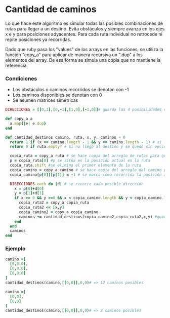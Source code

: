 # Cantidad de caminos
Lo que hace este algoritmo es simular todas las posibles combinaciones de rutas para llegar a un destino. Evita obstáculos y siempre avanza en los ejes x e y para posiciones adyacentes. Para cada ruta individual no retrocede ni repite posiciones ya recorridas.

Dado que ruby pasa los "values" de los arrays en las funciones, se utiliza la función "copy_a" para aplicar de manera recursiva un ".dup" a los elementos del array. De esa forma se simula una copia que no mantiene la referencia.

### Condiciones
* Los obstáculos o caminos recorridos se denotan con -1
* Los caminos disponibles se denotan con 0
* Se asumen matrices simétricas

```ruby
DIRECCIONES = [[0,1],[0,-1],[1,0],[-1,0]]# guarda las 4 posibilidades de movimientos ↓, ↑, →, ←

def copy_a a 
  a.map{|e| e.dup}
end

def cantidad_destinos camino, ruta, x, y, caminos = 0
  return 1 if (x == camino.length - 1 && y == camino.length - 1) # si llegó al destino retorna 1, pues encontró un camino válido
  return 0 if ruta.empty? # si no llegó al destino y se quedó sin opciones, retorna 0 pues no encontró camino válido

  copia_ruta = copy_a ruta # se hace copia del arreglo de rutas para que las modificaciones no se repliquen a otros niveles de recursión
  p = copia_ruta[0] #p se sitúa en la posición actual en la ruta
  copia_ruta.shift #se elimina el primer elemento de la ruta
  copia_camino = copy_a camino # se hace copia del arreglo del camino para que las modificaciones no se repliquen a otros niveles de recursión
  copia_camino[p[0]][p[1]] = -1 # se marca como recorrida la posición actual, solo para este nivel de profundidad

  DIRECCIONES.each do |d| # se recorre cada posible dirección
    x = p[0]+d[0]
    y = p[1]+d[1]
    if x >= 0 && y >=0 && x < copia_camino.length && y < copia_camino.length && copia_camino[x][y] != -1 # si es una posición valida, lo agrega al arreglo de rutas
      copia_ruta2 = copy_a copia_ruta
      copia_ruta2 << [x,y]
      copia_camino2 = copy_a copia_camino
      caminos += cantidad_destinos(copia_camino2,copia_ruta2,x,y) #guarda en caminos todos los retornos de las rutas recorridas
    end
  end
  caminos
end
```
### Ejemplo
```ruby
camino =[
  [0,0,0],
  [0,0,0],
  [0,0,0]
]
cantidad_destinos(camino,[[0,0]],0,0)# => 12 caminos posibles

camino =[
  [0,0],
  [0,0]
]
cantidad_destinos(camino,[[0,0]],0,0)# => 2 caminos posibles
```
